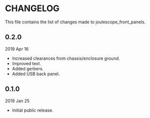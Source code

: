 
# CHANGELOG

This file contains the list of changes made to joulescope_front_panels.


## 0.2.0

2019 Apr 16

* Increased clearances from chassis/enclosure ground.
* Improved text.
* Added gerbers.
* Added USB back panel.


## 0.1.0

2019 Jan 25

*   Initial public release.

